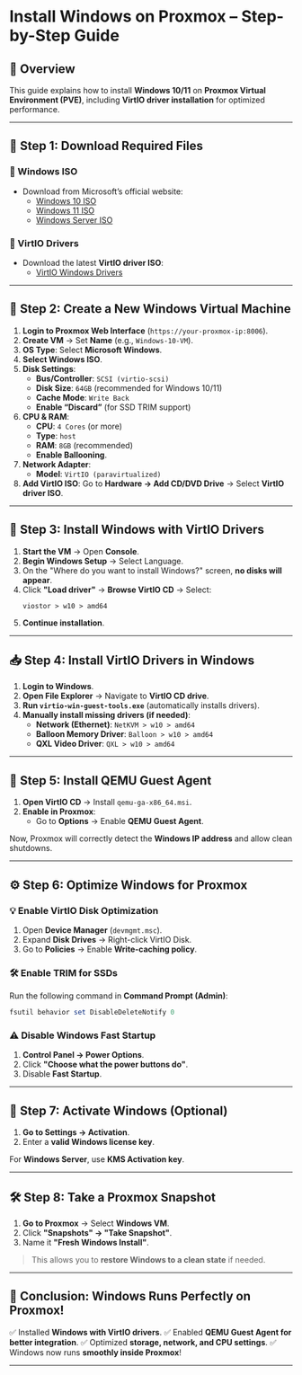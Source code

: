 # Install Windows on Proxmox – Step-by-Step Guide

## 📌 Overview
This guide explains how to install **Windows 10/11** on **Proxmox Virtual Environment (PVE)**, including **VirtIO driver installation** for optimized performance.

---

## 📂 Step 1: Download Required Files

### 🔹 Windows ISO
- Download from Microsoft’s official website:
  - [Windows 10 ISO](https://www.microsoft.com/en-us/software-download/windows10)
  - [Windows 11 ISO](https://www.microsoft.com/en-us/software-download/windows11)
  - [Windows Server ISO](https://www.microsoft.com/en-us/evalcenter)

### 🔹 VirtIO Drivers
- Download the latest **VirtIO driver ISO**:
  - [VirtIO Windows Drivers](https://fedorapeople.org/groups/virt/virtio-win/direct-downloads/)

---

## 🔧 Step 2: Create a New Windows Virtual Machine

1. **Login to Proxmox Web Interface** (`https://your-proxmox-ip:8006`).
2. **Create VM** → Set **Name** (e.g., `Windows-10-VM`).
3. **OS Type**: Select **Microsoft Windows**.
4. **Select Windows ISO**.
5. **Disk Settings**:
   - **Bus/Controller**: `SCSI (virtio-scsi)`
   - **Disk Size**: `64GB` (recommended for Windows 10/11)
   - **Cache Mode**: `Write Back`
   - **Enable “Discard”** (for SSD TRIM support)
6. **CPU & RAM**:
   - **CPU**: `4 Cores` (or more)
   - **Type**: `host`
   - **RAM**: `8GB` (recommended)
   - **Enable Ballooning**.
7. **Network Adapter**:
   - **Model**: `VirtIO (paravirtualized)`
8. **Add VirtIO ISO**: Go to **Hardware → Add CD/DVD Drive** → Select **VirtIO driver ISO**.

---

## 🚀 Step 3: Install Windows with VirtIO Drivers

1. **Start the VM** → Open **Console**.
2. **Begin Windows Setup** → Select Language.
3. On the "Where do you want to install Windows?" screen, **no disks will appear**.
4. Click **"Load driver"** → **Browse VirtIO CD** → Select:
   ```
   viostor > w10 > amd64
   ```
5. **Continue installation**.

---

## 📥 Step 4: Install VirtIO Drivers in Windows

1. **Login to Windows**.
2. **Open File Explorer** → Navigate to **VirtIO CD drive**.
3. **Run `virtio-win-guest-tools.exe`** (automatically installs drivers).
4. **Manually install missing drivers (if needed)**:
   - **Network (Ethernet)**: `NetKVM > w10 > amd64`
   - **Balloon Memory Driver**: `Balloon > w10 > amd64`
   - **QXL Video Driver**: `QXL > w10 > amd64`

---

## 🔗 Step 5: Install QEMU Guest Agent

1. **Open VirtIO CD** → Install `qemu-ga-x86_64.msi`.
2. **Enable in Proxmox**:
   - Go to **Options** → Enable **QEMU Guest Agent**.

Now, Proxmox will correctly detect the **Windows IP address** and allow clean shutdowns.

---

## ⚙️ Step 6: Optimize Windows for Proxmox

### 💡 Enable VirtIO Disk Optimization
1. Open **Device Manager** (`devmgmt.msc`).
2. Expand **Disk Drives** → Right-click VirtIO Disk.
3. Go to **Policies** → Enable **Write-caching policy**.

### 🛠️ Enable TRIM for SSDs
Run the following command in **Command Prompt (Admin)**:
```powershell
fsutil behavior set DisableDeleteNotify 0
```

### ⚠️ Disable Windows Fast Startup
1. **Control Panel → Power Options**.
2. Click **"Choose what the power buttons do"**.
3. Disable **Fast Startup**.

---

## 🔑 Step 7: Activate Windows (Optional)

1. **Go to Settings → Activation**.
2. Enter a **valid Windows license key**.

For **Windows Server**, use **KMS Activation key**.

---

## 🛠 Step 8: Take a Proxmox Snapshot

1. **Go to Proxmox** → Select **Windows VM**.
2. Click **"Snapshots" → "Take Snapshot"**.
3. Name it **"Fresh Windows Install"**.

> This allows you to **restore Windows to a clean state** if needed.

---

## 🎯 Conclusion: Windows Runs Perfectly on Proxmox!
✅ Installed **Windows with VirtIO drivers**.
✅ Enabled **QEMU Guest Agent for better integration**.
✅ Optimized **storage, network, and CPU settings**.
✅ Windows now runs **smoothly inside Proxmox**!

---



